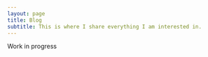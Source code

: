 ```yaml
---
layout: page
title: Blog
subtitle: This is where I share everything I am interested in.
---
```


Work in progress
